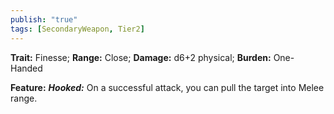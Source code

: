 ```yaml
---
publish: "true"
tags: [SecondaryWeapon, Tier2]
---
```

**Trait:** Finesse; **Range:** Close; **Damage:** d6+2 physical; **Burden:** One-Handed

**Feature:** ***Hooked:*** On a successful attack, you can pull the target into Melee range.
